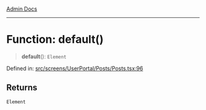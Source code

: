 [Admin Docs](/)

***

# Function: default()

> **default**(): `Element`

Defined in: [src/screens/UserPortal/Posts/Posts.tsx:96](https://github.com/PalisadoesFoundation/talawa-admin/blob/main/src/screens/UserPortal/Posts/Posts.tsx#L96)

## Returns

`Element`